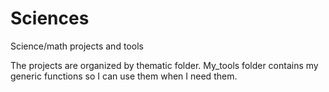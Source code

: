 # Sciences
Science/math projects and tools

The projects are organized by thematic folder.
My_tools folder contains my generic functions so I can use them when I need them.
